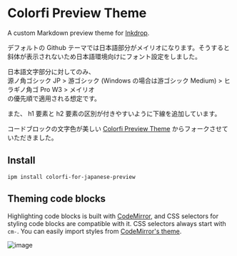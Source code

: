 # Colorfi Preview Theme

A custom Markdown preview theme for [Inkdrop](https://www.inkdrop.info/).

デフォルトの Github テーマでは日本語部分がメイリオになります。そうすると斜体が表示されないため日本語環境向けにフォント設定をしました。

日本語文字部分に対してのみ、  
源ノ角ゴシック JP > 游ゴシック (Windows の場合は游ゴシック Medium) >  ヒラギノ角ゴ Pro W3 > メイリオ  
の優先順で適用される想定です。

また、 h1 要素と h2 要素の区別が付きやすいように下線を追加しています。

コードブロックの文字色が美しい [Colorfi Preview Theme](https://github.com/laurenhamel/inkdrop-colorfi-preview-theme) からフォークさせていただきました。


## Install

```
ipm install colorfi-for-japanese-preview
```

## Theming code blocks

Highlighting code blocks is built with [CodeMirror](https://codemirror.net/demo/theme.html), and CSS selectors for styling code blocks are compatible with it.
CSS selectors always start with `cm-`.
You can easily import styles from [CodeMirror's theme](https://github.com/codemirror/CodeMirror/tree/master/theme).

![image](https://raw.githubusercontent.com/yuru7/inkdrop-colorfi-for-japanese-preview-theme/image/ss1.png)
